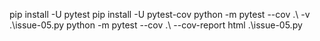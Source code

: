 pip install -U pytest
pip install -U pytest-cov
python -m pytest --cov .\ -v .\issue-05.py
python -m pytest --cov .\ --cov-report html .\issue-05.py

